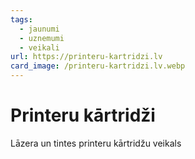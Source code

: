```yaml
---
tags:
  - jaunumi
  - uznemumi
  - veikali
url: https://printeru-kartridzi.lv
card_image: /printeru-kartridzi.lv.webp
---
```


# Printeru kārtridži

Lāzera un tintes printeru kārtridžu veikals
